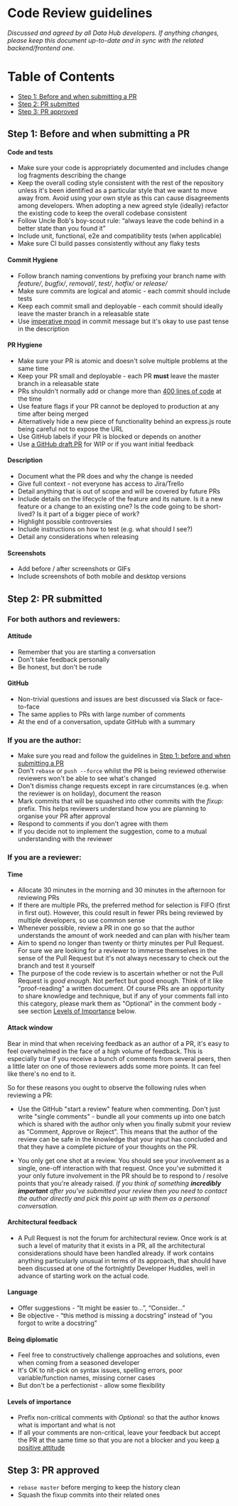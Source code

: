 # Code Review guidelines

_Discussed and agreed by all Data Hub developers. If anything changes, please keep this document up-to-date and in sync with the related backend/frontend one._

# Table of Contents

- [Step 1: Before and when submitting a PR](#step-1)
- [Step 2: PR submitted](#step-2)
- [Step 3: PR approved](#step-3)

## <a name="step-1"></a>Step 1: Before and when submitting a PR

#### Code and tests

- Make sure your code is appropriately documented and includes change log fragments describing the change
- Keep the overall coding style consistent with the rest of the repository unless it's been identified as a particular style that we want to move away from. Avoid using your own style as this can cause disagreements among developers. When adopting a new agreed style (ideally) refactor the existing code to keep the overall codebase consistent
- Follow Uncle Bob's boy-scout rule: “always leave the code behind in a better state than you found it”
- Include unit, functional, e2e and compatibility tests (when applicable)
- Make sure CI build passes consistently without any flaky tests

#### Commit Hygiene

- Follow branch naming conventions by prefixing your branch name with _feature/_, _bugfix/_, _removal/_, _test/_, _hotfix/_ or _release/_
- Make sure commits are logical and atomic - each commit should include tests
- Keep each commit small and deployable - each commit should ideally leave the master branch in a releasable state
- Use [imperative mood](https://git.kernel.org/pub/scm/git/git.git/tree/Documentation/SubmittingPatches?id=HEAD#n133) in commit message but it's okay to use past tense in the description

#### PR Hygiene

- Make sure your PR is atomic and doesn't solve multiple problems at the same time
- Keep your PR small and deployable - each PR **must** leave the master branch in a releasable state
- PRs shouldn't normally add or change more than [400 lines of code](https://smartbear.com/learn/code-review/best-practices-for-peer-code-review/) at the time
- Use feature flags if your PR cannot be deployed to production at any time after being merged
- Alternatively hide a new piece of functionality behind an express.js route being careful not to expose the URL
- Use GitHub labels if your PR is blocked or depends on another
- Use [a GitHub draft PR](https://github.blog/2019-02-14-introducing-draft-pull-requests/) for WIP or if you want initial feedback

#### Description

- Document what the PR does and why the change is needed
- Give full context - not everyone has access to Jira/Trello
- Detail anything that is out of scope and will be covered by future PRs
- Include details on the lifecycle of the feature and its nature. Is it a new feature or a change to an existing one? Is the code going to be short-lived? Is it part of a bigger piece of work?
- Highlight possible controversies
- Include instructions on how to test (e.g. what should I see?)
- Detail any considerations when releasing

#### Screenshots

- Add before / after screenshots or GIFs
- Include screenshots of both mobile and desktop versions

## <a name="step-2"></a>Step 2: PR submitted

### For both authors and reviewers:

#### <a name="attitude"></a>Attitude

- Remember that you are starting a conversation
- Don't take feedback personally
- Be honest, but don't be rude

#### GitHub

- Non-trivial questions and issues are best discussed via Slack or face-to-face
- The same applies to PRs with large number of comments
- At the end of a conversation, update GitHub with a summary

### If you are the author:

- Make sure you read and follow the guidelines in [Step 1: before and when submitting a PR](#step-1)
- Don't `rebase` or `push --force` whilst the PR is being reviewed otherwise reviewers won't be able to see what's changed
- Don't dismiss change requests except in rare circumstances (e.g. when the reviewer is on holiday), document the reason
- Mark commits that will be squashed into other commits with the _fixup:_ prefix. This helps reviewers understand how you are planning to organise your PR after approval
- Respond to comments if you don't agree with them
- If you decide not to implement the suggestion, come to a mutual understanding with the reviewer

### If you are a reviewer:

#### Time

- Allocate 30 minutes in the morning and 30 minutes in the afternoon for reviewing PRs
- If there are multiple PRs, the preferred method for selection is FIFO (first in first out). However, this could result in fewer PRs being reviewed by multiple developers, so use common sense
- Whenever possible, review a PR in one go so that the author understands the amount of work needed and can plan with his/her team
- Aim to spend no longer than twenty or thirty minutes per Pull Request. For sure we are looking for a reviewer to
  immerse themselves in the sense of the Pull Request but it's not always necessary to check out the branch and test it
  yourself
- The purpose of the code review is to ascertain whether or not the Pull Request is _good enough_. Not perfect but
  good enough. Think of it like "proof-reading" a written document. Of course PRs are an opportunity to share knowledge
  and technique, but if any of your comments fall into this category, please mark them as "Optional" in the comment
  body - see section [Levels of Importance](#levels-of-importance) below.

#### Attack window

Bear in mind that when receiving feedback as an author of a PR, it's easy to feel overwhelmed in the face of a high
volume of feedback. This is especially true if you receive a bunch of comments from several peers, then a little later
on one of those reviewers adds some more points. It can feel like there's no end to it.

So for these reasons you ought to observe the following rules when reviewing a PR:

- Use the GitHub "start a review" feature when commenting. Don't just write "single comments" - bundle all your
  comments up into one batch which is shared with the author only when you finally submit your review as "Comment,
  Approve or Reject". This means that the author of the review can be safe in the knowledge that your input has
  concluded and that they have a complete picture of your thoughts on the PR.

- You only get one shot at a review. You should see your involvement as a single, one-off interaction with that
  request. Once you've submitted it your only future involvement in the PR should be to respond to / resolve
  points that you're already raised. _If you think of something **incredibly important** after you've submitted
  your review then you need to contact the author directly and pick this point up with them as a personal conversation._

#### Architectural feedback

- A Pull Request is not the forum for architectural review. Once work is at such a level of maturity that it
  exists in a PR, all the architectural considerations should have been handled already. If work contains
  anything particularly unusual in terms of its approach, that should have been discussed at one of the fortnightly
  Developer Huddles, well in advance of starting work on the actual code.

#### Language

- Offer suggestions - “It might be easier to...”, “Consider...”
- Be objective - “this method is missing a docstring” instead of “you forgot to write a docstring”

#### Being diplomatic

- Feel free to constructively challenge approaches and solutions, even when coming from a seasoned developer
- It's OK to nit-pick on syntax issues, spelling errors, poor variable/function names, missing corner cases
- But don't be a perfectionist - allow some flexibility

#### Levels of importance

- Prefix non-critical comments with _Optional:_ so that the author knows what is important and what is not
- If all your comments are non-critical, leave your feedback but accept the PR at the same time so that you are not a blocker and you keep [a positive attitude](#attitude)

## <a name="step-3"></a>Step 3: PR approved

- `rebase master` before merging to keep the history clean
- Squash the fixup commits into their related ones
